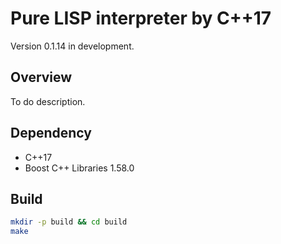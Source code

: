 # Pure LISP interpreter by C++17

Version 0.1.14 in development.

## Overview

To do description.

## Dependency

- C++17
- Boost C++ Libraries 1.58.0

## Build

``` sh
mkdir -p build && cd build
make
```

